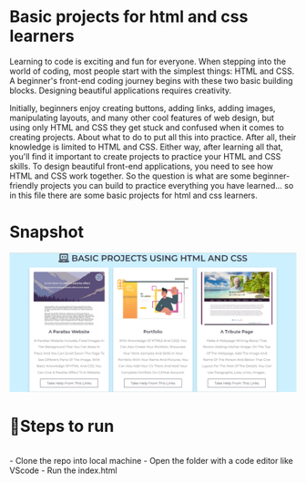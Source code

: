 # Basic projects for html and css learners

Learning to code is exciting and fun for everyone. When stepping into the world of coding, most people start with the simplest things: HTML and CSS. A beginner's front-end coding journey begins with these two basic building blocks. Designing beautiful applications requires creativity. 

Initially, beginners enjoy creating buttons, adding links, adding images, manipulating layouts, and many other cool features of web design, but using only HTML and CSS they  get stuck and confused when it comes to creating projects. About what to do to put all this into practice. After all, their knowledge is limited to HTML and CSS. Either way, after learning all that, you'll find it important to create projects to practice your HTML and CSS skills. To design beautiful front-end applications, you need to see how HTML and CSS work together. So the question is what are some beginner-friendly projects you can build to practice everything you have learned… so in this file there are some basic projects for html and css learners.


 # Snapshot 
 <p align="center">
   <img src="images/ss.PNG"></img>
</p>

# 📝Steps to run
<br>
- Clone the repo into local machine
- Open the folder with a code editor like VScode
- Run the index.html